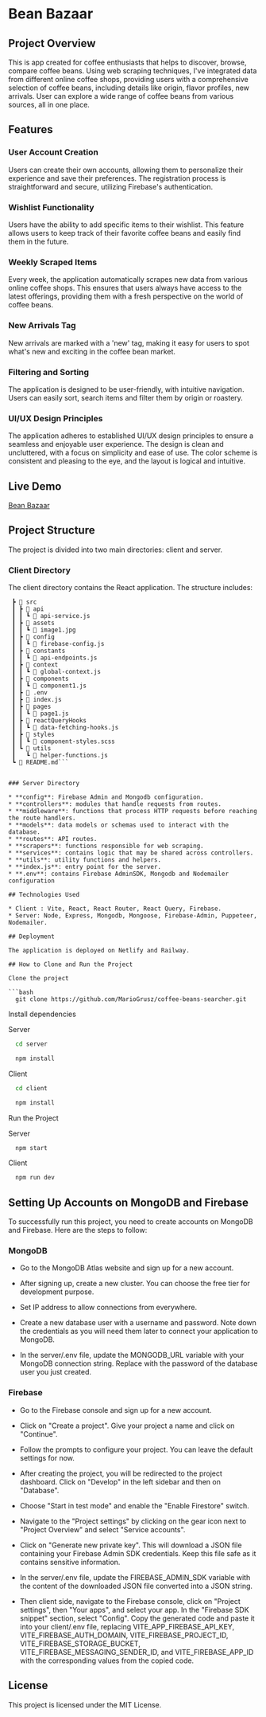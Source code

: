# Bean Bazaar 

## Project Overview

This is app created for coffee enthusiasts that helps to discover, browse, compare coffee beans. 
Using web scraping techniques, I've integrated data from different online coffee shops, 
providing users with a comprehensive selection of coffee beans, including details like origin, flavor profiles, new arrivals. 
User can explore a wide range of coffee beans from various sources, all in one place.

## Features

### User Account Creation

Users can create their own accounts, allowing them to personalize their experience and save their preferences. The registration process is straightforward and secure, utilizing Firebase's authentication.

### Wishlist Functionality

Users have the ability to add specific items to their wishlist. This feature allows users to keep track of their favorite coffee beans and easily find them in the future.

### Weekly Scraped Items

Every week, the application automatically scrapes new data from various online coffee shops. This ensures that users always have access to the latest offerings, providing them with a fresh perspective on the world of coffee beans.

### New Arrivals Tag
New arrivals are marked with a 'new' tag, making it easy for users to spot what's new and exciting in the coffee bean market.

### Filtering and Sorting
The application is designed to be user-friendly, with intuitive navigation. Users can easily sort, search items and filter them by origin or roastery.

### UI/UX Design Principles
The application adheres to established UI/UX design principles to ensure a seamless and enjoyable user experience. The design is clean and uncluttered, with a focus on simplicity and ease of use. The color scheme is consistent and pleasing to the eye, and the layout is logical and intuitive.

## Live Demo
[Bean Bazaar](https://beanbazaar.netlify.app)

## Project Structure

The project is divided into two main directories: client and server.

### Client Directory
The client directory contains the React application. The structure includes:

```📦 your-project-name
 ┣ 📂 src
 ┃ ┣ 📂 api
 ┃ ┃ ┗ 📜 api-service.js
 ┃ ┣ 📂 assets
 ┃ ┃ ┗ 📜 image1.jpg
 ┃ ┣ 📂 config
 ┃ ┃ ┗ 📜 firebase-config.js
 ┃ ┣ 📂 constants
 ┃ ┃ ┗ 📜 api-endpoints.js
 ┃ ┣ 📂 context
 ┃ ┃ ┗ 📜 global-context.js
 ┃ ┣ 📂 components
 ┃ ┃ ┗ 📜 component1.js
 ┃ ┣ 📜 .env
 ┃ ┣ 📜 index.js
 ┃ ┣ 📂 pages
 ┃ ┃ ┗ 📜 page1.js
 ┃ ┣ 📂 reactQueryHooks
 ┃ ┃ ┗ 📜 data-fetching-hooks.js
 ┃ ┣ 📂 styles
 ┃ ┃ ┗ 📜 component-styles.scss
 ┃ ┗ 📂 utils
 ┃   ┗ 📜 helper-functions.js
 ┗ 📜 README.md```


### Server Directory

* **config**: Firebase Admin and Mongodb configuration.
* **controllers**: modules that handle requests from routes.
* **middleware**: functions that process HTTP requests before reaching the route handlers.
* **models**: data models or schemas used to interact with the database.
* **routes**: API routes.
* **scrapers**: functions responsible for web scraping.
* **services**: contains logic that may be shared across controllers.
* **utils**: utility functions and helpers.
* **index.js**: entry point for the server.
* **.env**: contains Firebase AdminSDK, Mongodb and Nodemailer configuration

## Technologies Used

* Client : Vite, React, React Router, React Query, Firebase.
* Server: Node, Express, Mongodb, Mongoose, Firebase-Admin, Puppeteer, Nodemailer.

## Deployment

The application is deployed on Netlify and Railway.

## How to Clone and Run the Project

Clone the project

```bash
  git clone https://github.com/MarioGrusz/coffee-beans-searcher.git
```

Install dependencies

Server

```bash
  cd server
```

```bash
  npm install
```

Client 

```bash
  cd client
```

```bash
  npm install
```

Run the Project

Server

```bash
  npm start
```

Client

```bash
  npm run dev
```

## Setting Up Accounts on MongoDB and Firebase
To successfully run this project, you need to create accounts on MongoDB and Firebase. Here are the steps to follow:

### MongoDB

* Go to the MongoDB Atlas website and sign up for a new account.

* After signing up, create a new cluster. You can choose the free tier for development purpose.

* Set IP address to allow connections from everywhere.

* Create a new database user with a username and password. Note down the credentials as you will need them later to connect your application to MongoDB.

* In the server/.env file, update the MONGODB_URL variable with your MongoDB connection string. Replace <password> with the password of the database user you just created.

### Firebase

* Go to the Firebase console and sign up for a new account.

* Click on "Create a project". Give your project a name and click on "Continue".

* Follow the prompts to configure your project. You can leave the default settings for now.

* After creating the project, you will be redirected to the project dashboard. Click on "Develop" in the left sidebar and then on "Database".

* Choose "Start in test mode" and enable the "Enable Firestore" switch.

* Navigate to the "Project settings" by clicking on the gear icon next to "Project Overview" and select "Service accounts".

* Click on "Generate new private key". This will download a JSON file containing your Firebase Admin SDK credentials. Keep this file safe as it contains sensitive information.

* In the server/.env file, update the FIREBASE_ADMIN_SDK variable with the content of the downloaded JSON file converted into a JSON string.

* Then client side, navigate to the Firebase console, click on "Project settings", then "Your apps", and select your app. In the "Firebase SDK snippet" section, select "Config". Copy the generated code and paste it into your client/.env file, replacing VITE_APP_FIREBASE_API_KEY, VITE_FIREBASE_AUTH_DOMAIN, VITE_FIREBASE_PROJECT_ID, VITE_FIREBASE_STORAGE_BUCKET, VITE_FIREBASE_MESSAGING_SENDER_ID, and VITE_FIREBASE_APP_ID with the corresponding values from the copied code.

## License

This project is licensed under the MIT License.




